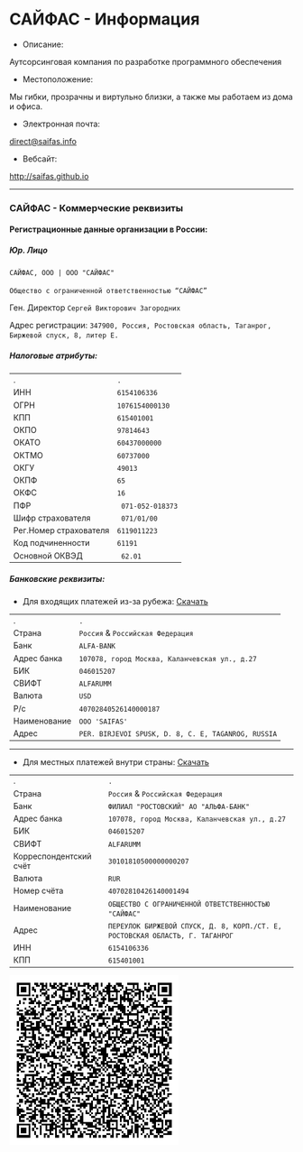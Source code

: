 # САЙФАС - Информация

- Описание:

Аутсорсинговая компания по разработке программного обеспечения

- Местоположение:

Мы гибки, прозрачны и виртульно близки, а также мы работаем из дома и офиса.

- Электронная почта:

[direct@saifas.info](mailto:direct@saifas.info?subject=Прямое%20сообщение%20из%20GitHub)

- Вебсайт:

http://saifas.github.io

---

### САЙФАС - Коммерческие реквизиты


#### Регистрационные данные организации в России:



##### Юр. Лицо

```
САЙФАС, ООО | ООО "САЙФАС"

Общество с ограниченной ответственностью “САЙФАС”
```

Ген. Директор `Сергей Викторович Загородних`

Адрес регистрации: `347900, Россия, Ростовская область, Таганрог, Биржевой спуск, 8, литер Е.`



##### Налоговые атрибуты:

|||
|:-----|:-----|
|.|`.`|
|ИНН|`6154106336`|
|ОГРН|`1076154000130`|
|КПП|`615401001`|
|ОКПО|`97814643`|
|ОКАТО|`60437000000`|
|ОКТМО|`60737000`|
|ОКГУ|`49013`|
|ОКПФ|`65`|
|ОКФС|`16`|
|ПФР|` 071-052-018373`|
|Шифр страхователя|` 071/01/00`|
|Рег.Номер страхователя|`6119011223`|
|Код подчиненности|`61191`|
|Основной ОКВЭД|` 62.01`|



##### Банковские реквизиты:


- Для входящих платежей из-за рубежа: [Скачать](https://raw.githubusercontent.com/SAIFAS/saifas-info/master/assets/binaries/banking-accounting-cards/saifas-bank-alfa-bank-account-card-for-income-payments-from-abroad-40702840526140000187.pdf)

|||
|:-----|:-----|
|.|`.`|
|Страна| `Россия` & `Российская Федерация`|
|Банк| `ALFA-BANK`|
|Адрес банка| `107078, город Москва, Каланчевская ул., д.27`|
|БИК|`046015207`|
|СВИФТ| `ALFARUMM`|
|Валюта|`USD`|
|Р/с|`40702840526140000187`|
|Наименование| `OOO 'SAIFAS'`|
|Адрес| `PER. BIRJEVOI SPUSK, D. 8, C. E, TAGANROG, RUSSIA`|


---

- Для местных платежей внутри страны: [Скачать](https://raw.githubusercontent.com/SAIFAS/saifas-info/master/assets/binaries/banking-accounting-cards/saifas-bank-alfa-bank-account-card-for-local-payments-40702810426140001494.pdf)

|||
|:-----|:-----|
|.|`.`|
|Страна| `Россия` & `Российская Федерация`|
|Банк| `ФИЛИАЛ "РОСТОВСКИЙ" АО "АЛЬФА-БАНК"`|
|Адрес банка| `107078, город Москва, Каланчевская ул., д.27`|
|БИК|`046015207`|
|СВИФТ| `ALFARUMM`|
|Корреспондентский счёт|`30101810500000000207`|
|Валюта|`RUR`|
|Номер счёта|`40702810426140001494`|
|Наименование| `ОБЩЕСТВО С ОГРАНИЧЕННОЙ ОТВЕТСТВЕННОСТЬЮ "САЙФАС"`|
|Адрес| `ПЕРЕУЛОК БИРЖЕВОЙ СПУСК, Д. 8, КОРП./СТ. Е, РОСТОВСКАЯ ОБЛАСТЬ, Г. ТАГАНРОГ`|
|ИНН|`6154106336`|
|КПП|`615401001`|

![alt text](https://raw.githubusercontent.com/SAIFAS/saifas-info/master/assets/graphics/images/qr-codes/saifas-banking-alfa-bank-account-rur-40702810426140001494-qr-code.png  "КьюАр код")

